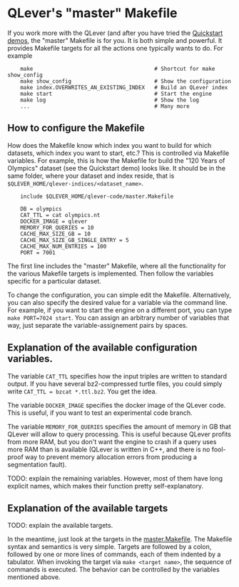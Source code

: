 # QLever's "master" Makefile

If you work more with the QLever (and after you have tried the [Quickstart
demos](/docs/quickstart,md), the "master" Makefile is for you. It is both simple
and powerful. It provides Makefile targets for all the actions one typically
wants to do. For example

        make                                      # Shortcut for make show_config
        make show_config                          # Show the configuration
        make index.OVERWRITES_AN_EXISTING_INDEX   # Build an QLever index
        make start                                # Start the engine
        make log                                  # Show the log
        ...                                       # Many more

## How to configure the Makefile

How does the Makefile know which index you want to build for which datasets,
which index you want to start, etc.? This is controlled via Makefile variables.
For example, this is how the Makefile for build the "120 Years of Olympics"
dataset (see the Quickstart demo) looks like. It should be in the same folder,
where your dataset and index reside, that is
`$QLEVER_HOME/qlever-indices/<dataset_name>`.

        include $QLEVER_HOME/qlever-code/master.Makefile

        DB = olympics
        CAT_TTL = cat olympics.nt
        DOCKER_IMAGE = qlever
        MEMORY_FOR_QUERIES = 10
        CACHE_MAX_SIZE_GB = 10
        CACHE_MAX_SIZE_GB_SINGLE_ENTRY = 5
        CACHE_MAX_NUM_ENTRIES = 100
        PORT = 7001

The first line includes the "master" Makefile, where all the functionality for
the various Makefile targets is implemented. Then follow the variables specific
for a particular dataset.

To change the configuration, you can simple edit the Makefile. Alternatively,
you can also specify the desired value for a variable via the command line. For
example, if you want to start the engine on a different port, you can type `make
PORT=7024 start`. You can assign an arbitrary number of variables that way, just
separate the variable-assignement pairs by spaces.

## Explanation of the available configuration variables.

The variable `CAT_TTL` specifies how the input triples are written
to standard output. If you have several bz2-compressed turtle files, you could
simply write `CAT_TTL = bzcat *.ttl.bz2`. You get the idea.

The variable `DOCKER_IMAGE` specifies the docker image of the QLever code. This
is useful, if you want to test an experimental code branch.

The variable `MEMORY_FOR_QUERIES` specifies the amount of memory in GB that
QLever will allow to query processing. This is useful because QLever profits
from more RAM, but you don't want the engine to crash if a query uses more RAM
than is available (QLever is written in C++, and there is no fool-proof way to
prevent memory allocation errors from producing a segmentation fault).

TODO: explain the remaining variables. However, most of them have long explicit
names, which makes their function pretty self-explanatory.

##  Explanation of the available targets

TODO: explain the available targets.

In the meantime, just look at the targets in the
[master.Makefile](/master.Makefile). The Makefile syntax and semantics is very
simple. Targets are followed by a colon, followed by one or more lines of
commands, each of them indented by a tabulator. When invoking the target via
`make <target name>`, the sequence of commands is executed. The behavior can be
controlled by the variables mentioned above.

